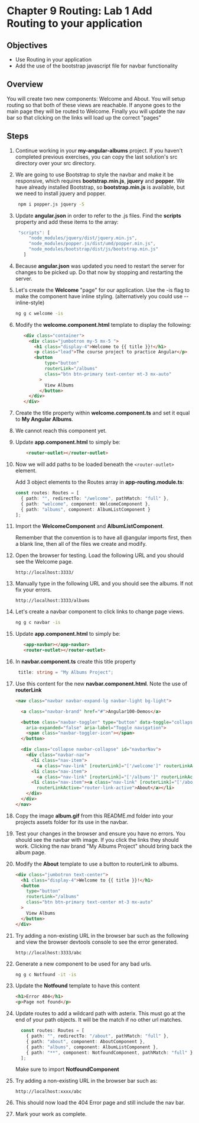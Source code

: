 # Chapter 9 Routing: Lab 1 Add Routing to your application

## Objectives

- Use Routing in your application
- Add the use of the bootstrap javascript file for navbar functionality

## Overview

You will create two new components: Welcome and About. You will setup routing so that both of these views are reachable. If anyone goes to the main page they will be routed to Welcome. Finally you will update the nav bar so that clicking on the links will load up the correct "pages"

## Steps

1. Continue working in your **my-angular-albums** project. If you haven't completed previous exercises, you can copy the last solution's src directory over your src directory.

1. We are going to use Bootstrap to style the navbar and make it be responsive, which requires **bootstrap.min.js**, **jquery** and **popper**. We have already installed Bootstrap, so **bootstrap.min.js** is available, but we need to install jquery and popper.

   ```bat
    npm i popper.js jquery -S
   ```

1. Update **angular.json** in order to refer to the .js files. Find the **scripts** property and add these items to the array:

   ```javascript
    "scripts": [
        "node_modules/jquery/dist/jquery.min.js",
        "node_modules/popper.js/dist/umd/popper.min.js",
        "node_modules/bootstrap/dist/js/bootstrap.min.js"
      ]
   ```

1. Because **angular.json** was updated you need to restart the server for changes to be picked up. Do that now by stopping and restarting the server.

1. Let's create the **Welcome** "page" for our application. Use the -is flag to make the component have inline styling. (alternatively you could use --inline-style)

   ```bat
   ng g c welcome -is
   ```

1. Modify the **welcome.component.html** template to display the following:

   ```html
      <div class="container">
        <div class="jumbotron my-5 mx-5 ">
          <h1 class="display-4">Welcome to {{ title }}!</h1>
          <p class="lead">The course project to practice Angular</p>
          <button
              type="button"
              routerLink="/albums"
              class="btn btn-primary text-center mt-3 mx-auto"
            >
              View Albums
            </button>
        </div>
      </div>
   ```

1. Create the title property within **welcome.component.ts** and set it equal to **My Angular Albums**.

1. We cannot reach this component yet.

1. Update **app.component.html** to simply be:

   ```html
       <router-outlet></router-outlet>
   ```

1. Now we will add paths to be loaded beneath the `<router-outlet>` element.

   Add 3 object elements to the Routes array in **app-routing.module.ts**:

   ```typescript
   const routes: Routes = [
     { path: "", redirectTo: "/welcome", pathMatch: "full" },
     { path: "welcome", component: WelcomeComponent },
     { path: "albums", component: AlbumListComponent }
   ];
   ```

1. Import the **WelcomeComponent** and **AlbumListComponent**.

   Remember that the convention is to have all @angular imports first, then a blank line, then all of the files we create and modify.

1. Open the browser for testing. Load the following URL and you should see the Welcome page.

    ```http://localhost:3333/```
  
1. Manually type in the following URL and you should see the albums. If not fix your errors.

    ```http://localhost:3333/albums```

1. Let's create a navbar component to click links to change page views.

    ```bat
    ng g c navbar -is
    ```

1. Update **app.component.html** to simply be:

     ```html
        <app-navbar></app-navbar>
        <router-outlet></router-outlet>
     ```

1. In **navbar.component.ts** create this title property

    ```typescript
     title: string = "My Albums Project";
    ```

1. Use this content for the new **navbar.component.html**. Note the use of **routerLink**

    ```html
    <nav class="navbar navbar-expand-lg navbar-light bg-light">

      <a class="navbar-brand" href="#">Angular100-Demos</a>

      <button class="navbar-toggler" type="button" data-toggle="collapse" data-target="#navbarNav" aria-controls="navbarNav"
        aria-expanded="false" aria-label="Toggle navigation">
        <span class="navbar-toggler-icon"></span>
      </button>

      <div class="collapse navbar-collapse" id="navbarNav">
        <div class="navbar-nav">
          <li class="nav-item">
            <a class="nav-link" [routerLink]="['/welcome']" routerLinkActive="router-link-active">Home</a></li>
          <li class="nav-item">
            <a class="nav-link" [routerLink]="['/albums']" routerLinkActive="router-link-active">View Albums</a></li>
          <li class="nav-item"><a class="nav-link" [routerLink]="['/about']"
            routerLinkActive="router-link-active">About</a></li>
        </div>
      </div>
    </nav>
    ```

1. Copy the image **album.gif** from this README.md folder into your projects assets folder for its use in the navbar.

1. Test your changes in the browser and ensure you have no errors. You should see the navbar with image. If you click the links they should work. Clicking the nav brand "My Albums Project" should bring back the album page.

4. Modify the **About** template to use a button to routerLink to albums.

    ```html
    <div class="jumbotron text-center">
      <h1 class="display-4">Welcome to {{ title }}!</h1>
      <button
        type="button"
        routerLink="/albums"
        class="btn btn-primary text-center mt-3 mx-auto"
      >
        View Albums
      </button>
    </div>
    ```

5. Try adding a non-existing URL in the browser bar such as the following and view the browser devtools console to see the error generated.

    ```http://localhost:3333/abc```

6. Generate a new component to be used for any bad urls.

    ```bat
    ng g c Notfound -it -is
    ```

7. Update the **Notfound** template to have this content

    ```html
    <h1>Error 404</h1>
    <p>Page not found</p>
    ```

8. Update routes to add a wildcard path with asterix. This must go at the end of your path objects. It will be the match if no other url matches.

    ```typescript
      const routes: Routes = [
        { path: "", redirectTo: "/about", pathMatch: "full" },
        { path: "about", component: AboutComponent },
        { path: "albums", component: AlbumListComponent },
        { path: "**", component: NotfoundComponent, pathMatch: "full" }
      ];
    ```

    Make sure to import **NotfoundComponent**

9. Try adding a non-existing URL in the browser bar such as:

    ```http://localhost:xxxx/abc```

10. This should now load the 404 Error page and still include the nav bar.

11. Mark your work as complete.
